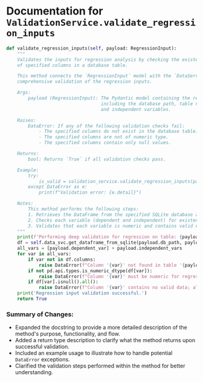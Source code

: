 # Documentation for `ValidationService.validate_regression_inputs`

```python
def validate_regression_inputs(self, payload: RegressionInput):
    """
    Validates the inputs for regression analysis by checking the existence and data type 
    of specified columns in a database table.

    This method connects the `RegressionInput` model with the `DataService` to perform 
    comprehensive validation of the regression inputs.

    Args:
        payload (RegressionInput): The Pydantic model containing the request data, 
                                   including the database path, table name, dependent variable, 
                                   and independent variables.

    Raises:
        DataError: If any of the following validation checks fail:
            - The specified columns do not exist in the database table.
            - The specified columns are not of numeric type.
            - The specified columns contain only null values.

    Returns:
        bool: Returns `True` if all validation checks pass.

    Example:
        try:
            is_valid = validation_service.validate_regression_inputs(payload)
        except DataError as e:
            print(f"Validation error: {e.detail}")

    Notes:
        This method performs the following steps:
        1. Retrieves the DataFrame from the specified SQLite database and table.
        2. Checks each variable (dependent and independent) for existence in the DataFrame.
        3. Validates that each variable is numeric and contains valid data.
    """
    print(f'Performing deep validation for regression on table: {payload.table_name}')
    df = self.data_svc.get_dataframe_from_sqlite(payload.db_path, payload.table_name)
    all_vars = [payload.dependent_var] + payload.independent_vars
    for var in all_vars:
        if var not in df.columns:
            raise DataError(f"Column '{var}' not found in table '{payload.table_name}'.")
        if not pd.api.types.is_numeric_dtype(df[var]):
            raise DataError(f"Column '{var}' must be numeric for regression analysis.")
        if df[var].isnull().all():
            raise DataError(f"Column '{var}' contains no valid data; all values are null.")
    print('Regression input validation successful.')
    return True
``` 

### Summary of Changes:
- Expanded the docstring to provide a more detailed description of the method's purpose, functionality, and flow.
- Added a return type description to clarify what the method returns upon successful validation.
- Included an example usage to illustrate how to handle potential `DataError` exceptions.
- Clarified the validation steps performed within the method for better understanding.